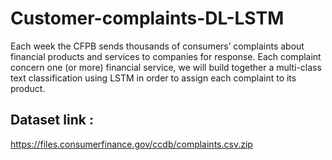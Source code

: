 # Customer-complaints-DL-LSTM
Each week the CFPB sends thousands of consumers’ complaints about financial products and services to companies for response.  Each complaint concern one (or more) financial service, we will build together a multi-class text classification using LSTM in order to assign each complaint to its product. 

## Dataset link :
https://files.consumerfinance.gov/ccdb/complaints.csv.zip
